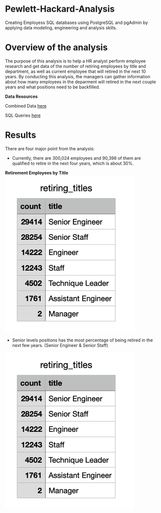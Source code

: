 # Pewlett-Hackard-Analysis
Creating Employess SQL databases using PostgreSQL and pgAdmin by applying data modeling, engineering and analysis skills.

# Overview of the analysis
The purpose of this analysis is to help a HR analyst perform employee research and get data of the number of retiring employees by title and department, as well as current employee that will retired in the next 10 years. By conducting this analysis, the managers can gather information about how many employees in the deparment will retired in the next couple years and what positions need to be backfilled.  

**Data Resources**

Combined Data [here](https://github.com/tiffanylin706/Pewlett-Hackard-Analysis/tree/main/Data)

SQL Queries [here](https://github.com/tiffanylin706/Pewlett-Hackard-Analysis/tree/main/Queries)

# Results
There are four major point from the analysis:

* Currently, there are 300,024 employees and 90,398 of them are qualified to retire in the next four years, which is about 30%. 

**Retirement Employees by Title**
![Retirement Employees by Title](https://github.com/tiffanylin706/Pewlett-Hackard-Analysis/blob/ae2015bc7823d7e8b458f4ec414fdd96de662eee/Data/1.png)

* Senior levels positions has the most percentage of being retired in the next few years.
(Senior Engineer & Senior Staff)

![Senior](https://github.com/tiffanylin706/Pewlett-Hackard-Analysis/blob/ae2015bc7823d7e8b458f4ec414fdd96de662eee/Data/1.png)

